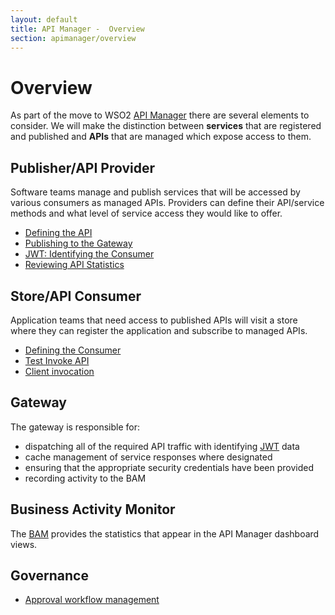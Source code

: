 ```yaml
---
layout: default
title: API Manager -  Overview
section: apimanager/overview
---
```

  

# Overview
As part of the move to WSO2 [API Manager](http://wso2.com/products/api-manager/) there are several elements to consider. We will make the distinction between **services** that are registered and published and **APIs** that are managed which expose access to them. 

## Publisher/API Provider

Software teams manage and publish services that will be accessed by various consumers as managed APIs. Providers can define their API/service methods and what level of service access they would like to offer.

- [Defining the API](/apimanager/define-service)
- [Publishing to the Gateway](/apimanager/publish-service)
- [JWT: Identifying the Consumer](/apimanager/jwt)
- [Reviewing API Statistics](/apimanager/stats-service)

## Store/API Consumer

Application teams that need access to published APIs will visit a store where they can register the application and subscribe to managed APIs.

- [Defining the Consumer](/apimanager/define-consumer)
- [Test Invoke API](/apimanager/test-consumer)
- [Client invocation](/apimanager/client-consumer)

## Gateway

The gateway is responsible for:

- dispatching all of the required API traffic with identifying [JWT](/apimanager/jwt) data
- cache management of service responses where designated
- ensuring that the appropriate security credentials have been provided
- recording activity to the BAM

## Business Activity Monitor
The [BAM](http://wso2.com/products/business-activity-monitor/) provides the statistics that appear in the API Manager dashboard views.

## Governance

- [Approval workflow management](/apimanager/governance)